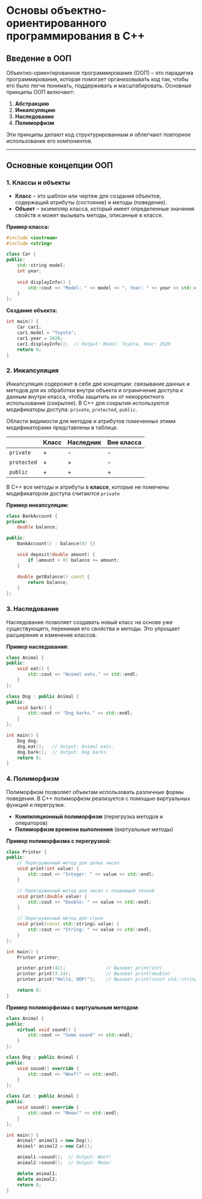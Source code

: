 # Основы объектно-ориентированного программирования в C++

## Введение в ООП

Объектно-ориентированное программирование (ООП) – это парадигма программирования, которая помогает организовывать код так, чтобы его было легче понимать, поддерживать и масштабировать. Основные принципы ООП включают:
1. **Абстракцию**
2. **Инкапсуляцию**
3. **Наследование**
4. **Полиморфизм**

Эти принципы делают код структурированным и облегчают повторное использование его компонентов.

---

## Основные концепции ООП

### 1. Классы и объекты

- **Класс** – это шаблон или чертеж для создания объектов, содержащий атрибуты (состояние) и методы (поведение).
- **Объект** – экземпляр класса, который имеет определенные значения свойств и может вызывать методы, описанные в классе.

**Пример класса:**
```cpp
#include <iostream>
#include <string>

class Car {
public:
    std::string model;
    int year;
    
    void displayInfo() {
        std::cout << "Model: " << model << ", Year: " << year << std::endl;
    }
};
```

**Создание объекта:**
```cpp
int main() {
    Car car1;
    car1.model = "Toyota";
    car1.year = 2020;
    car1.displayInfo();  // Output: Model: Toyota, Year: 2020
    return 0;
}
```

### 2. Инкапсуляция

Инкапсуляция содерожит в себе две концепции: связывание данных и методов для их обработки внутри объекта и ограничение доступа к данным внутри класса, чтобы защитить их от некорректного использования (сокрытие). В C++ для сокрытия используются модификаторы доступа: `private`, `protected`, `public`.

Области видимости для методов и атрибутов помеченных этими модификаторами представлены в таблице.

|             | Класс | Наследник | Вне класса |
|-------------|-------|-----------|------------|
| `private`   |   +   |     -     |      -     |
| `protected` |   +   |     +     |      -     |
| `public`    |   +   |     +     |      +     |

В C++ все методы и атрибуты в **классе**, которые не помечены модификатором доступа считаются `private`

**Пример инкапсуляции:**
```cpp
class BankAccount {
private:
    double balance;

public:
    BankAccount() : balance(0) {}

    void deposit(double amount) {
        if (amount > 0) balance += amount;
    }

    double getBalance() const {
        return balance;
    }
};
```

### 3. Наследование

Наследование позволяет создавать новый класс на основе уже существующего, перенимая его свойства и методы. Это упрощает расширение и изменение классов.

**Пример наследования:**
```cpp
class Animal {
public:
    void eat() {
        std::cout << "Animal eats." << std::endl;
    }
};

class Dog : public Animal {
public:
    void bark() {
        std::cout << "Dog barks." << std::endl;
    }
};

int main() {
    Dog dog;
    dog.eat();   // Output: Animal eats.
    dog.bark();  // Output: Dog barks.
    return 0;
}
```

### 4. Полиморфизм

Полиморфизм позволяет объектам использовать различные формы поведения. В C++ полиморфизм реализуется с помощью виртуальных функций и перегрузки.

- **Компиляционный полиморфизм** (перегрузка методов и операторов)
- **Полиморфизм времени выполнения** (виртуальные методы)

**Пример полиморфизма с перегрузкой:**
```cpp
class Printer {
public:
    // Перегруженный метод для целых чисел
    void print(int value) {
        std::cout << "Integer: " << value << std::endl;
    }

    // Перегруженный метод для чисел с плавающей точкой
    void print(double value) {
        std::cout << "Double: " << value << std::endl;
    }

    // Перегруженный метод для строк
    void print(const std::string& value) {
        std::cout << "String: " << value << std::endl;
    }
};

int main() {
    Printer printer;

    printer.print(42);               // Вызовет print(int)
    printer.print(3.14);             // Вызовет print(double)
    printer.print("Hello, OOP!");    // Вызовет print(const std::string&)

    return 0;
}
```

**Пример полиморфизма с виртуальным методом:**
```cpp
class Animal {
public:
    virtual void sound() {
        std::cout << "Some sound" << std::endl;
    }
};

class Dog : public Animal {
public:
    void sound() override {
        std::cout << "Woof!" << std::endl;
    }
};

class Cat : public Animal {
public:
    void sound() override {
        std::cout << "Meow!" << std::endl;
    }
};

int main() {
    Animal* animal1 = new Dog();
    Animal* animal2 = new Cat();

    animal1->sound();  // Output: Woof!
    animal2->sound();  // Output: Meow!

    delete animal1;
    delete animal2;
    return 0;
}
```